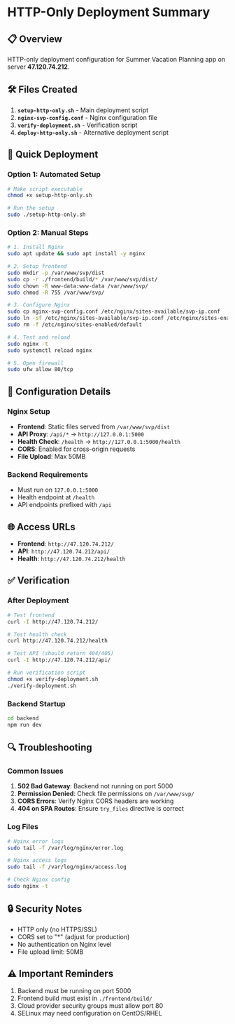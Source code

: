 # HTTP-Only Deployment Summary

## 📋 Overview
HTTP-only deployment configuration for Summer Vacation Planning app on server **47.120.74.212**.

## 🛠 Files Created

1. **`setup-http-only.sh`** - Main deployment script
2. **`nginx-svp-config.conf`** - Nginx configuration file
3. **`verify-deployment.sh`** - Verification script
4. **`deploy-http-only.sh`** - Alternative deployment script

## 🚀 Quick Deployment

### Option 1: Automated Setup
```bash
# Make script executable
chmod +x setup-http-only.sh

# Run the setup
sudo ./setup-http-only.sh
```

### Option 2: Manual Steps
```bash
# 1. Install Nginx
sudo apt update && sudo apt install -y nginx

# 2. Setup frontend
sudo mkdir -p /var/www/svp/dist
sudo cp -r ./frontend/build/* /var/www/svp/dist/
sudo chown -R www-data:www-data /var/www/svp/
sudo chmod -R 755 /var/www/svp/

# 3. Configure Nginx
sudo cp nginx-svp-config.conf /etc/nginx/sites-available/svp-ip.conf
sudo ln -sf /etc/nginx/sites-available/svp-ip.conf /etc/nginx/sites-enabled/svp-ip.conf
sudo rm -f /etc/nginx/sites-enabled/default

# 4. Test and reload
sudo nginx -t
sudo systemctl reload nginx

# 5. Open firewall
sudo ufw allow 80/tcp
```

## 🔧 Configuration Details

### Nginx Setup
- **Frontend**: Static files served from `/var/www/svp/dist`
- **API Proxy**: `/api/*` → `http://127.0.0.1:5000`
- **Health Check**: `/health` → `http://127.0.0.1:5000/health`
- **CORS**: Enabled for cross-origin requests
- **File Upload**: Max 50MB

### Backend Requirements
- Must run on `127.0.0.1:5000`
- Health endpoint at `/health`
- API endpoints prefixed with `/api`

## 🌐 Access URLs
- **Frontend**: `http://47.120.74.212/`
- **API**: `http://47.120.74.212/api/`
- **Health**: `http://47.120.74.212/health`

## ✅ Verification

### After Deployment
```bash
# Test frontend
curl -I http://47.120.74.212/

# Test health check
curl http://47.120.74.212/health

# Test API (should return 404/405)
curl -I http://47.120.74.212/api/

# Run verification script
chmod +x verify-deployment.sh
./verify-deployment.sh
```

### Backend Startup
```bash
cd backend
npm run dev
```

## 🔍 Troubleshooting

### Common Issues
1. **502 Bad Gateway**: Backend not running on port 5000
2. **Permission Denied**: Check file permissions on `/var/www/svp/`
3. **CORS Errors**: Verify Nginx CORS headers are working
4. **404 on SPA Routes**: Ensure `try_files` directive is correct

### Log Files
```bash
# Nginx error logs
sudo tail -f /var/log/nginx/error.log

# Nginx access logs  
sudo tail -f /var/log/nginx/access.log

# Check Nginx config
sudo nginx -t
```

## 🔒 Security Notes
- HTTP only (no HTTPS/SSL)
- CORS set to "*" (adjust for production)
- No authentication on Nginx level
- File upload limit: 50MB

## ⚠️ Important Reminders
1. Backend must be running on port 5000
2. Frontend build must exist in `./frontend/build/`
3. Cloud provider security groups must allow port 80
4. SELinux may need configuration on CentOS/RHEL
